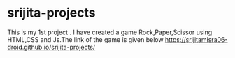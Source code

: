 # srijita-projects
This is my 1st project . I have created a game Rock,Paper,Scissor using HTML,CSS and Js.The link of the game is given below
https://srijitamisra06-droid.github.io/srijita-projects/
